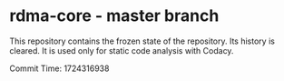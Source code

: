 # rdma-core - master branch

This repository contains the frozen state of the repository.
Its history is cleared. It is used only for static code
analysis with Codacy.

Commit Time: 1724316938